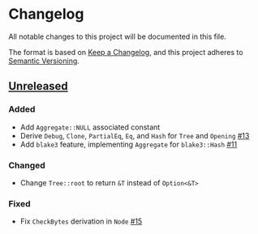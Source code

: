 # Changelog

All notable changes to this project will be documented in this file.

The format is based on [Keep a Changelog](https://keepachangelog.com/en/1.0.0/),
and this project adheres to [Semantic Versioning](https://semver.org/spec/v2.0.0.html).

## [Unreleased]

### Added

- Add `Aggregate::NULL` associated constant
- Derive `Debug`, `Clone`, `PartialEq`, `Eq`, and `Hash` for `Tree` and `Opening` [#13]
- Add `blake3` feature, implementing `Aggregate` for `blake3::Hash` [#11]

### Changed

- Change `Tree::root` to return `&T` instead of `Option<&T>`

### Fixed

- Fix `CheckBytes` derivation in `Node` [#15]

<!-- ISSUES -->
[#15]: https://github.com/dusk-network/merkle/issues/15
[#13]: https://github.com/dusk-network/merkle/issues/13
[#11]: https://github.com/dusk-network/merkle/issues/11

<!-- VERSIONS -->
[Unreleased]: https://github.com/dusk-network/merkle/compare/v0.1.0...HEAD
[0.1.0]: https://github.com/dusk-network/merkle/releases/tag/v0.1.0
